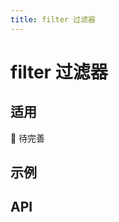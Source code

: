 ```yaml
---
title: filter 过滤器
---
```


# filter 过滤器

## 适用

🚧 待完善

## 示例

<!-- <preview path="./def.vue" /> -->

## API

<API src="./filter.json" lang="zh"></API>
